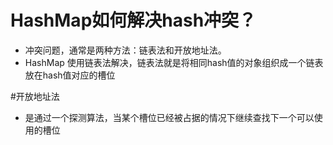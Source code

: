 # HashMap如何解决hash冲突？
- 冲突问题，通常是两种方法：链表法和开放地址法。
- HashMap 使用链表法解决，链表法就是将相同hash值的对象组织成一个链表放在hash值对应的槽位


#开放地址法
- 是通过一个探测算法，当某个槽位已经被占据的情况下继续查找下一个可以使用的槽位